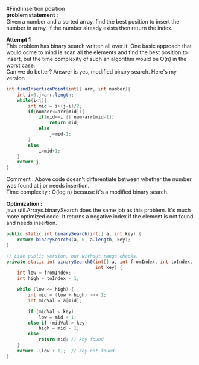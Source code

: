 #Find insertion position  
**problem statement :**  
Given a  number and a  sorted array, find the best position to insert the number in array. If the number already exists then return the index.

**Attempt 1**  
This problem has binary search written all over it. One basic approach that would ocme to mind is scan all the elements and find the best position to insert, but the time complexity of such an algorithm would be O(n) in the worst case.  
Can we do better? Answer is yes, modified binary search. Here's my version :

````*.java
int findInsertionPoint(int[] arr, int number){
    int i=0,j=arr.length;
    while(i<j){
        int mid = i+(j-i)/2;
        if(number<=arr[mid]){
            if(mid==i || num>arr[mid-1])
                return mid;
            else
                j=mid-1;
        }
        else
            i=mid+1;
    }
    return j;
}
````
Comment : Above code doesn't differentiate between whether the number was found at j or needs insertion.  
Time complexity : O(log n) because it's a modified binary search.

**Optimization :**  
java.util.Arrays.binarySearch does the same job as this problem. It's much more optimized code. It returns a negative index if the element is not found and needs insertion.
````*.java
public static int binarySearch(int[] a, int key) {
	return binarySearch0(a, 0, a.length, key);
}

// Like public version, but without range checks.
private static int binarySearch0(int[] a, int fromIndex, int toIndex,
								 int key) {
	int low = fromIndex;
	int high = toIndex - 1;

	while (low <= high) {
		int mid = (low + high) >>> 1;
		int midVal = a[mid];

		if (midVal < key)
			low = mid + 1;
		else if (midVal > key)
			high = mid - 1;
		else
			return mid; // key found
	}
	return -(low + 1);  // key not found.
}
````